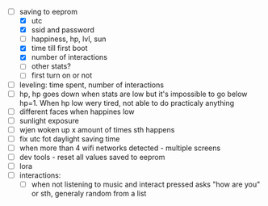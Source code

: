 - [ ] saving to eeprom
    - [x] utc
    - [x] ssid and password
    - [ ] happiness, hp, lvl, sun
    - [x] time till first boot
    - [x] number of interactions
    - [ ] other stats?
    - [ ] first turn on or not
- [ ] leveling: time spent, number of interactions                                                                                           
- [ ] hp, hp goes down when stats are low but it's impossible to go below hp=1. When hp low wery tired, not able to do practicaly anything   
- [ ] different faces when happines low                                                                                                      
- [ ] sunlight exposure                                                                                                                                                                                                                            
- [ ] wjen woken up x amount of times sth happens
- [ ] fix utc fot daylight saving time
- [ ] when more than 4 wifi networks detected - multiple screens
- [ ] dev tools - reset all values saved to eeprom
- [ ] lora                                                             
- [ ] interactions:  
    - [ ] when not listening to music and interact pressed asks "how are you" or sth, generaly random from a list                            
